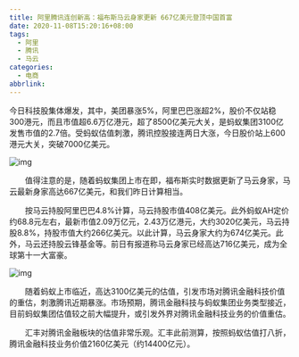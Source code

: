 ```yaml
---
title: 阿里腾讯连创新高：福布斯马云身家更新 667亿美元登顶中国首富
date: 2020-11-08T15:20:16+08:00
tags:
  - 阿里
  - 腾讯
  - 马云
categories:
  - 电商
abbrlink:
---
```


今日科技股集体爆发，其中，美团暴涨5%，阿里巴巴涨超2%，股价不仅站稳300港元，而且市值超6.6万亿港元，超了8500亿美元大关，是蚂蚁集团3100亿发售市值的2.7倍。受蚂蚁估值刺激，腾讯控股接连两日大涨，今日股价站上600港元大关，突破7000亿美元。

![img](https://cdn.jsdelivr.net/gh/yakeing/Documentation@main/Hexo/images/c324-kcaeqzx7413953.png)

　　值得注意的是，随着蚂蚁集团上市在即，福布斯实时数据更新了马云身家，马云最新身家高达667亿美元，和我们昨日计算相当。

　　按马云持股阿里巴巴4.8%计算，马云持股市值408亿美元。此外蚂蚁AH定价约68.8元左右，最新市值2.09万亿元，2.43万亿港元，大约3020亿美元，马云持股8.8%，持股市值大约266亿美元。以此计算，马云身家大约为674亿美元。此外，马云还持股云锋基金等。前日有报道称马云身家已经高达716亿美元，成为全球第十一大富豪。

![img](https://cdn.jsdelivr.net/gh/yakeing/Documentation@main/Hexo/images/c7b9-kcaeqzx2862750.png)

　　随着蚂蚁上市临近，高达3100亿美元的估值，引发市场对腾讯金融科技价值的重估，刺激腾讯近期暴涨。市场预期，腾讯金融科技与蚂蚁集团业务类型接近，目前蚂蚁集团估值较之前大幅提升，或引发外界对腾讯金融科技业务的价值重估。

　　汇丰对腾讯金融板块的估值非常乐观。汇丰此前测算，按照蚂蚁估值打八折，腾讯金融科技业务价值2160亿美元（约14400亿元）。